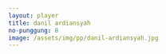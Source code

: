 ```yaml
---
layout: player
title: danil ardiansyah
no-punggung: 8
image: /assets/img/pp/danil-ardiansyah.jpg
---
```


